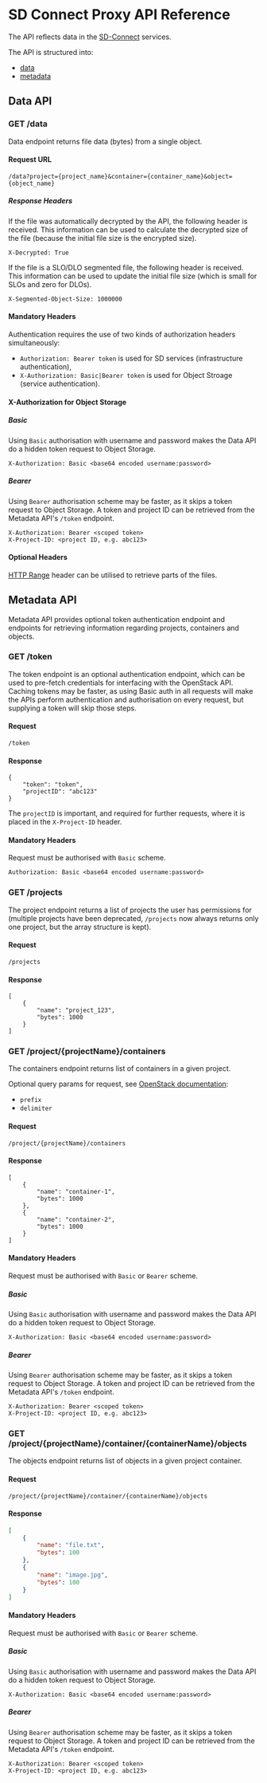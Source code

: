 # SD Connect Proxy API Reference

The API reflects data in the [SD-Connect](https://research.csc.fi/-/sd-connect) services.

The API is structured into:
- [data](#data-api)
- [metadata](#metadata-api)

## Data API

### GET /data

Data endpoint returns file data (bytes) from a single object.

#### Request URL
```
/data?project={project_name}&container={container_name}&object={object_name}
```

##### Response Headers
If the file was automatically decrypted by the API, the following header is received. This information can be used to calculate the decrypted size of the file (because the initial file size is the encrypted size).
```
X-Decrypted: True
```
If the file is a SLO/DLO segmented file, the following header is received. This information can be used to update the initial file size (which is small for SLOs and zero for DLOs).
```
X-Segmented-Object-Size: 1000000
```

#### Mandatory Headers
Authentication requires the use of two kinds of authorization headers simultaneously:
- `Authorization: Bearer token` is used for SD services (infrastructure authentication),
- `X-Authorization: Basic|Bearer token` is used for Object Stroage (service authentication).

#### X-Authorization for Object Storage
##### Basic
Using `Basic` authorisation with username and password makes the Data API do a hidden token request to Object Storage.
```
X-Authorization: Basic <base64 encoded username:password>
```
##### Bearer
Using `Bearer` authorisation scheme may be faster, as it skips a token request to Object Storage. A token and project ID can be retrieved from the Metadata API's `/token` endpoint.
```
X-Authorization: Bearer <scoped token>
X-Project-ID: <project ID, e.g. abc123>
```

#### Optional Headers
[HTTP Range](https://developer.mozilla.org/en-US/docs/Web/HTTP/Headers/Range) header can be utilised
to retrieve parts of the files.

## Metadata API

Metadata API provides optional token authentication endpoint and endpoints for retrieving information regarding projects, containers and objects.

### GET /token
The token endpoint is an optional authentication endpoint, which can be used to pre-fetch credentials for interfacing with the OpenStack API. Caching tokens may be faster, as using Basic auth in all requests will make the APIs perform authentication and authorisation on every request, but supplying a token will skip those steps.

#### Request
```
/token
```
#### Response
```
{
    "token": "token",
    "projectID": "abc123"
}
```
The `projectID` is important, and required for further requests, where it is placed in the `X-Project-ID` header.

#### Mandatory Headers
Request must be authorised with `Basic` scheme.
```
Authorization: Basic <base64 encoded username:password>
```

### GET /projects
The project endpoint returns a list of projects the user has permissions for (multiple projects have been deprecated, `/projects` now always returns only one project, but the array structure is kept).
#### Request
```
/projects
```
#### Response
```
[
    {
        "name": "project_123",
        "bytes": 1000
    }
]
```

### GET /project/{projectName}/containers
The containers endpoint returns list of containers in a given project.

Optional query params for request, see [OpenStack documentation](https://docs.openstack.org/api-ref/object-store/?expanded=show-container-details-and-list-objects-detail#id18):
- `prefix`
- `delimiter`

#### Request
```
/project/{projectName}/containers
```
#### Response
```
[
    {
        "name": "container-1",
        "bytes": 1000
    },
    {
        "name": "container-2",
        "bytes": 1000
    }
]
```
#### Mandatory Headers
Request must be authorised with `Basic` or `Bearer` scheme.

##### Basic
Using `Basic` authorisation with username and password makes the Data API do a hidden token request to Object Storage.
```
X-Authorization: Basic <base64 encoded username:password>
```
##### Bearer
Using `Bearer` authorisation scheme may be faster, as it skips a token request to Object Storage. A token and project ID can be retrieved from the Metadata API's `/token` endpoint.
```
X-Authorization: Bearer <scoped token>
X-Project-ID: <project ID, e.g. abc123>
```

### GET /project/{projectName}/container/{containerName}/objects
The objects endpoint returns list of objects in a given project container.
#### Request
```
/project/{projectName}/container/{containerName}/objects
```
#### Response
```json
[
    {
        "name": "file.txt",
        "bytes": 100
    },
    {
        "name": "image.jpg",
        "bytes": 100
    }
]
```
#### Mandatory Headers
Request must be authorised with `Basic` or `Bearer` scheme.

##### Basic
Using `Basic` authorisation with username and password makes the Data API do a hidden token request to Object Storage.
```
X-Authorization: Basic <base64 encoded username:password>
```
##### Bearer
Using `Bearer` authorisation scheme may be faster, as it skips a token request to Object Storage. A token and project ID can be retrieved from the Metadata API's `/token` endpoint.
```
X-Authorization: Bearer <scoped token>
X-Project-ID: <project ID, e.g. abc123>
```

